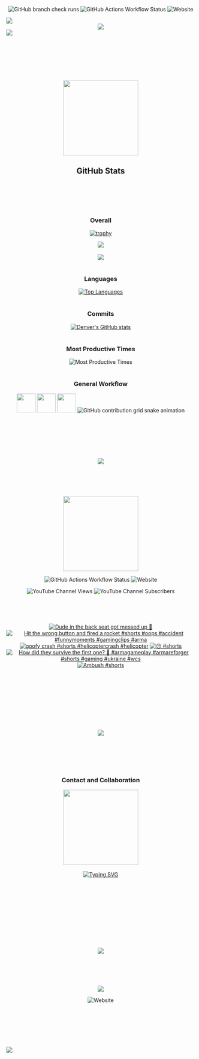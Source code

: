 [COMMENT]: <TITLE*****************************************>

<div align="center">
  
  ![GitHub branch check runs](https://img.shields.io/github/check-runs/denv3rr/denv3rr/main)
  ![GitHub Actions Workflow Status](https://img.shields.io/github/actions/workflow/status/denv3rr/denv3rr/.github%2Fworkflows%2Fyoutube-cards.yml?logoColor=CD201F&label=connections&link=https%3A%2F%2Fyoutube.com%2F%40seperet)
  ![Website](https://img.shields.io/website?url=https%3A%2F%2Fseperet.com)
  
</div>

<img src="https://user-images.githubusercontent.com/74038190/212284100-561aa473-3905-4a80-b561-0d28506553ee.gif">

[COMMENT]: <LOGO*****************************************>
<div align="center">
  <a href="https://seperet.com">
    <img src=https://github.com/denv3rr/denv3rr/blob/main/Seperet_Slam_White.gif/>
  </a>
</div>
<img src="https://user-images.githubusercontent.com/74038190/212284100-561aa473-3905-4a80-b561-0d28506553ee.gif">
<br></br>
<br></br>
<br></br>
<br></br>

[COMMENT]: <STATS*****************************************>
<div align="center">

  <img src="https://github.com/Anmol-Baranwal/Cool-GIFs-For-GitHub/assets/74038190/0b335028-1d3d-4ee5-b5b3-a373d499be7e" width="200" height="200">

  ## GitHub Stats
</div>

<br></br>
<br></br>

<div align="center">

### Overall
  
  [![trophy](https://github-profile-trophy.vercel.app/?username=denv3rr&column=-1&theme=darkhub&title=-Stars,-PullRequest,-Issues,-Reviews,-Followers)](https://github.com/ryo-ma/github-profile-trophy)
  
 <div align="center">
   <a href="http://seperet.com">
     <img src="https://github-profile-summary-cards.vercel.app/api/cards/profile-details?username=denv3rr&theme=github_dark"/>
     <br></br>
     <img src="https://github-readme-streak-stats.herokuapp.com?user=denv3rr&theme=ambient_gradient&hide_border=false&properties=background&border=white"/>
     <br></br>
   </a>
 </div>
  
### Languages
[![Top Languages](https://github-readme-stats.vercel.app/api/top-langs/?username=denv3rr&theme=ambient_gradient&layout=donut-vertical&langs_count=10)](https://github.com/denv3rr/github-readme-stats)
<br></br>

### Commits
[![Denver's GitHub stats](https://github-readme-stats.vercel.app/api?username=denv3rr&hide=stars,prs,issues,contribs&theme=ambient_gradient\&rank_icon=github)](https://github.com/denv3rr/github-readme-stats)
<br></br>

### Most Productive Times
![Most Productive Times](http://github-profile-summary-cards.vercel.app/api/cards/productive-time?username=denv3rr&theme=github_dark&utcOffset=-6)
<br></br>

### General Workflow
  [COMMENT]: <SNAKE*****************************************>
  <div align="center">
    <img src="https://user-images.githubusercontent.com/74038190/212257465-7ce8d493-cac5-494e-982a-5a9deb852c4b.gif" width="50" height="50">
    <img src="https://user-images.githubusercontent.com/74038190/212281775-b468df30-4edc-4bf8-a4ee-f52e1aaddc86.gif" width="50" height="50">
    <img src="https://user-images.githubusercontent.com/74038190/212257468-1e9a91f1-b626-4baa-b15d-5c385dfa7ed2.gif" width="50" height="50">
    <picture>
      <source media="(prefers-color-scheme: dark)" srcset="https://raw.githubusercontent.com/platane/platane/output/github-contribution-grid-snake-dark.svg">
      <source media="(prefers-color-scheme: light)" srcset="https://raw.githubusercontent.com/platane/platane/output/github-contribution-grid-snake.svg">
      <img alt="GitHub contribution grid snake animation" src="https://raw.githubusercontent.com/platane/platane/output/github-contribution-grid-snake.svg">
    </picture>
    <br></br>
    <br></br>
    <br></br>
    <br></br>
  </div>

<img src="https://user-images.githubusercontent.com/74038190/212284100-561aa473-3905-4a80-b561-0d28506553ee.gif">
<br></br>
<br></br>
<br></br>

[COMMENT]: <YOUTUBE*****************************************>
<div align="center">
  <img src="https://media4.giphy.com/media/v1.Y2lkPTc5MGI3NjExYzdqdmlpbzIzdDM1Zm8wNnR5MW8wODVwY29tMnBjd2ltb292eXRkMiZlcD12MV9pbnRlcm5hbF9naWZfYnlfaWQmY3Q9cw/dyLmcrc0wk4dUCxp0K/giphy.webp" width="200" height="200">

  <div align="center">
    
   [COMMENT]: <CHECK-WORKFLOWS*****************************************> 
  ![GitHub Actions Workflow Status](https://img.shields.io/github/actions/workflow/status/denv3rr/denv3rr/.github%2Fworkflows%2Fyoutube-cards.yml?logoColor=CD201F&label=connections&link=https%3A%2F%2Fyoutube.com%2F%40seperet)
  ![Website](https://img.shields.io/website?url=https%3A%2F%2Fseperet.com)
    
  </div>
  
  ![YouTube Channel Views](https://img.shields.io/youtube/channel/views/UCATB-IqmpAn-2XHu6lxTVwg)
  ![YouTube Channel Subscribers](https://img.shields.io/youtube/channel/subscribers/UCATB-IqmpAn-2XHu6lxTVwg?link=https%3A%2F%2Fyoutube.com%2F%40seperet)

  ##
  
  <br></br>
  
  <!-- BEGIN YOUTUBE-CARDS -->
[![Dude in the back seat got messed up 🤣](https://ytcards.demolab.com/?id=8mLoFpvUWqk&title=Dude+in+the+back+seat+got+messed+up+%F0%9F%A4%A3&lang=en&timestamp=1737931290&background_color=%230d1117&title_color=%23ffffff&stats_color=%23dedede&max_title_lines=1&width=250&border_radius=5 "Dude in the back seat got messed up 🤣")](https://www.youtube.com/watch?v=8mLoFpvUWqk)
[![Hit the wrong button and fired a rocket #shorts #oops #accident #funnymoments #gamingclips #arma](https://ytcards.demolab.com/?id=G3zgeUkoLdM&title=Hit+the+wrong+button+and+fired+a+rocket+%23shorts+%23oops+%23accident+%23funnymoments+%23gamingclips+%23arma&lang=en&timestamp=1737152117&background_color=%230d1117&title_color=%23ffffff&stats_color=%23dedede&max_title_lines=1&width=250&border_radius=5 "Hit the wrong button and fired a rocket #shorts #oops #accident #funnymoments #gamingclips #arma")](https://www.youtube.com/watch?v=G3zgeUkoLdM)
[![goofy crash #shorts #helicoptercrash #helicopter](https://ytcards.demolab.com/?id=3LDVBQmDveY&title=goofy+crash+%23shorts+%23helicoptercrash+%23helicopter&lang=en&timestamp=1737007783&background_color=%230d1117&title_color=%23ffffff&stats_color=%23dedede&max_title_lines=1&width=250&border_radius=5 "goofy crash #shorts #helicoptercrash #helicopter")](https://www.youtube.com/watch?v=3LDVBQmDveY)
[![😔 #shorts](https://ytcards.demolab.com/?id=7zXPOM2gQLQ&title=%F0%9F%98%94+%23shorts&lang=en&timestamp=1736930494&background_color=%230d1117&title_color=%23ffffff&stats_color=%23dedede&max_title_lines=1&width=250&border_radius=5 "😔 #shorts")](https://www.youtube.com/watch?v=7zXPOM2gQLQ)
[![How did they survive the first one? 🤣 #armagameplay #armareforger #shorts #gaming #ukraine #wcs](https://ytcards.demolab.com/?id=6bobYdzDnqw&title=How+did+they+survive+the+first+one%3F+%F0%9F%A4%A3+%23armagameplay+%23armareforger+%23shorts+%23gaming+%23ukraine+%23wcs&lang=en&timestamp=1736844637&background_color=%230d1117&title_color=%23ffffff&stats_color=%23dedede&max_title_lines=1&width=250&border_radius=5 "How did they survive the first one? 🤣 #armagameplay #armareforger #shorts #gaming #ukraine #wcs")](https://www.youtube.com/watch?v=6bobYdzDnqw)
[![Ambush #shorts](https://ytcards.demolab.com/?id=NJ0_G6QJ4Rs&title=Ambush+%23shorts&lang=en&timestamp=1736375126&background_color=%230d1117&title_color=%23ffffff&stats_color=%23dedede&max_title_lines=1&width=250&border_radius=5 "Ambush #shorts")](https://www.youtube.com/watch?v=NJ0_G6QJ4Rs)
<!-- END YOUTUBE-CARDS -->
<br></br>
<br></br>
<br></br>
<br></br>

<img src="https://user-images.githubusercontent.com/74038190/212284100-561aa473-3905-4a80-b561-0d28506553ee.gif">
<br></br>
<br></br>
<br></br>

[COMMENT]: <COLLABORATIONS*****************************************>
### Contact and Collaboration
  <img href="https://seperet.com/contact" src="https://user-images.githubusercontent.com/74038190/216120981-b9507c36-0e04-4469-8e27-c99271b45ba5.png" width="200" height="200">
  <br></br>
  <a href="https://seperet.com/contact"><img src="https://readme-typing-svg.demolab.com?font=Sixtyfour+Convergence&size=25&duration=3000&pause=500&color=F7F7F7&center=true&width=520&height=60&lines=CLICK+HERE;TO+CONTACT" alt="Typing SVG" /></a>
<br></br>
<br></br>
<br></br>

</div>
<br></br>
<br></br>
<br></br>

<img src="https://user-images.githubusercontent.com/74038190/212284100-561aa473-3905-4a80-b561-0d28506553ee.gif">
<br></br>
<br></br>
<br></br>

[COMMENT]: <LOGO*****************************************>
<div align="center">
  <a href="https://seperet.com">
    <img src=https://github.com/denv3rr/denv3rr/blob/main/Seperet_NightVision_Slam.gif/>
  </a>
</div>
  
![Website](https://img.shields.io/website?url=https%3A%2F%2Fseperet.com)
  
</div>
<br></br>
<br></br>
<br></br>

<img src="https://user-images.githubusercontent.com/74038190/212284100-561aa473-3905-4a80-b561-0d28506553ee.gif">

[COMMENT]: <LOGOS*****************************************>
[logo1]: https://github.com/denv3rr/denv3rr/blob/main/Seperet_Slam_White.gif "Seperet.com"
[logo2]: https://github.com/denv3rr/denv3rr/blob/main/Seperet_NightVision_Slam.gif "Seperet.com"
